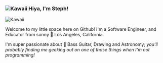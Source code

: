 ### ![Kawaii](https://i78.photobucket.com/albums/j107/Nienna_weeper/Pixels/Music/thc38fb012.gif) Hiya, I'm Steph! 

![Kawaii](https://64.media.tumblr.com/tumblr_mab11hFMGa1roozkr.gif) 

Welcome to my little space here on Github!
I'm a Software Engineer, and Educator from sunny 🌇 Los Angeles, California.

I'm super passionate about 💜 Bass Guitar, Drawing and Astronomy; _you'll probably finding me geeking out on one of those things when I'm not programming!_

<!--
**smarchante1/smarchante1** is a ✨ _special_ ✨ repository because its `README.md` (this file) appears on your GitHub profile.

Here are some ideas to get you started:

- 🔭 I’m currently working on ...
- 🌱 I’m currently learning ...
- 👯 I’m looking to collaborate on ...
- 🤔 I’m looking for help with ...
- 💬 Ask me about ...
- 📫 How to reach me: ...
- 😄 Pronouns: ...
- ⚡ Fun fact: ...
-->
